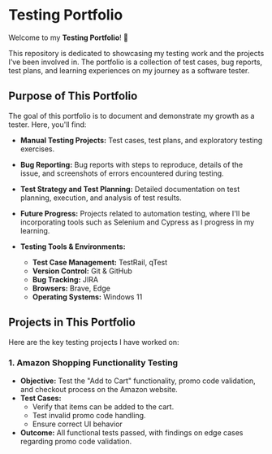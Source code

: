 # Testing Portfolio

Welcome to my **Testing Portfolio**! 🎯

This repository is dedicated to showcasing my testing work and the projects I’ve been involved in. The portfolio is a collection of test cases, bug reports, test plans, and learning experiences on my journey as a software tester.

## Purpose of This Portfolio

The goal of this portfolio is to document and demonstrate my growth as a tester. Here, you'll find:

- **Manual Testing Projects:** Test cases, test plans, and exploratory testing exercises.
- **Bug Reporting:** Bug reports with steps to reproduce, details of the issue, and screenshots of errors encountered during testing.
- **Test Strategy and Test Planning:** Detailed documentation on test planning, execution, and analysis of test results.
- **Future Progress:** Projects related to automation testing, where I'll be incorporating tools such as Selenium and Cypress as I progress in my learning.

- **Testing Tools & Environments:**
  - **Test Case Management:** TestRail, qTest
  - **Version Control:** Git & GitHub
  - **Bug Tracking:** JIRA
  - **Browsers:** Brave, Edge
  - **Operating Systems:** Windows 11

## Projects in This Portfolio

Here are the key testing projects I have worked on:

### 1. **Amazon Shopping Functionality Testing**
   - **Objective:** Test the "Add to Cart" functionality, promo code validation, and checkout process on the Amazon website.
   - **Test Cases:** 
     - Verify that items can be added to the cart.
     - Test invalid promo code handling.
     - Ensure correct UI behavior 
   - **Outcome:** All functional tests passed, with findings on edge cases regarding promo code validation.
  

